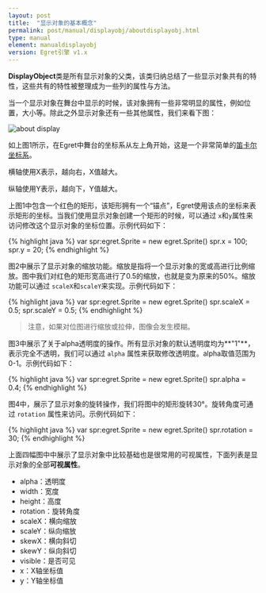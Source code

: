 ```yaml
---
layout: post
title:  "显示对象的基本概念"
permalink: post/manual/displayobj/aboutdisplayobj.html
type: manual
element: manualdisplayobj
version: Egret引擎 v1.x
---
```


**DisplayObject**类是所有显示对象的父类，该类归纳总结了一些显示对象共有的特性，这些共有的特性被整理成为一些列的属性与方法。

当一个显示对象在舞台中显示的时候，该对象拥有一些非常明显的属性，例如位置，大小等。除此之外显示对象还有一些其他属性，我们来看下图：

![about display]({{site.baseurl}}/assets/img/aboutdisplay1.png)

如上图1所示，在Egret中舞台的坐标系从左上角开始，这是一个非常简单的<a href="http://zh.wikipedia.org/wiki/%E7%AC%9B%E5%8D%A1%E5%B0%94%E5%9D%90%E6%A0%87%E7%B3%BB" target="_blank">笛卡尔坐标系</a>。

横轴使用X表示，越向右，X值越大。

纵轴使用Y表示，越向下，Y值越大。

上图1中包含一个红色的矩形，该矩形拥有一个“锚点”，Egret使用该点的坐标来表示矩形的坐标。当我们使用显示对象创建一个矩形的时候，可以通过 `x`和`y`属性来访问修改这个显示对象的坐标位置。示例代码如下：

{% highlight java %}
var spr:egret.Sprite = new egret.Sprite()
spr.x = 100;
spr.y = 20;
{% endhighlight %}

图2中展示了显示对象的缩放功能。缩放是指将一个显示对象的宽或高进行比例缩放。图中我们对红色的矩形宽高进行了0.5的缩放，也就是变为原来的50%。缩放功能可以通过 `scaleX`和`scaleY`来实现。示例代码如下：

{% highlight java %}
var spr:egret.Sprite = new egret.Sprite()
spr.scaleX = 0.5;
spr.scaleY = 0.5;
{% endhighlight %}

>注意，如果对位图进行缩放或拉伸，图像会发生模糊。

图3中展示了关于alpha透明度的操作。所有显示对象的默认透明度均为**"1"**，表示完全不透明，我们可以通过 `alpha` 属性来获取修改透明度。alpha取值范围为 0-1。示例代码如下：

{% highlight java %}
var spr:egret.Sprite = new egret.Sprite()
spr.alpha = 0.4;
{% endhighlight %}

图4中，展示了显示对象的旋转操作，我们将图中的矩形旋转30°。旋转角度可通过 `rotation` 属性来访问。示例代码如下：

{% highlight java %}
var spr:egret.Sprite = new egret.Sprite()
spr.rotation = 30;
{% endhighlight %}

上面四幅图中中展示了显示对象中比较基础也是很常用的可视属性，下面列表是显示对象的全部**可视属性**。

* alpha：透明度
* width：宽度
* height：高度
* rotation：旋转角度
* scaleX：横向缩放
* scaleY：纵向缩放
* skewX：横向斜切
* skewY：纵向斜切
* visible：是否可见
* x：X轴坐标值
* y：Y轴坐标值
